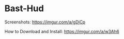 # Bast-Hud
Screenshots: https://imgur.com/a/gDjCp

How to Download and Install: https://imgur.com/a/w3Ah6
